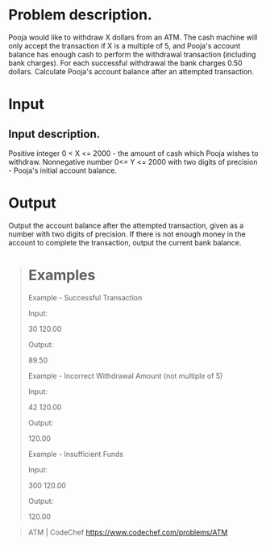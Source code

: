 # Problem description.

Pooja would like to withdraw X dollars from an ATM. The cash machine will only accept the transaction if X is a multiple of 5, and Pooja's account balance has enough cash to perform the withdrawal transaction (including bank charges). For each successful withdrawal the bank charges 0.50 dollars. Calculate Pooja's account balance after an attempted transaction.

# Input
## Input description.

Positive integer 0 < X <= 2000 - the amount of cash which Pooja wishes to withdraw.
Nonnegative number 0<= Y <= 2000 with two digits of precision - Pooja's initial account balance.

# Output
Output the account balance after the attempted transaction, given as a number with two digits of precision. If there is not enough money in the account to complete the transaction, output the current bank balance.

> 
># Examples
>Example - Successful Transaction
>
>Input:
>
>30 120.00
>
>
>Output:
>
>89.50
> 
>
>Example - Incorrect Withdrawal Amount (not multiple of 5)
>
>Input:
>
>42 120.00
>
>
>Output:
>
>120.00
> 
>
>Example - Insufficient Funds
>
>Input:
>
>300 120.00
>
>
>Output:
>
>120.00
> 
>

> ATM | CodeChef https://www.codechef.com/problems/ATM 